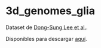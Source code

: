 # 3d_genomes_glia

Dataset de [Dong-Sung Lee et al.](https://doi.org/10.1038/s41592-019-0547-z).

Disponibles para descargar [aquí](https://salkinstitute.app.box.com/s/fp63a4j36m5k255dhje3zcj5kfuzkyj1).
